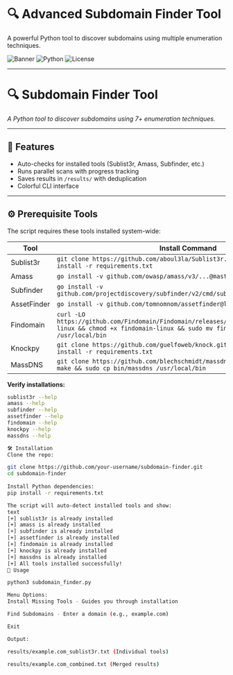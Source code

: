 # 🔍 Advanced Subdomain Finder Tool

A powerful Python tool to discover subdomains using multiple enumeration techniques.

![Banner](https://img.shields.io/badge/Subdomain-Finder-brightgreen)
![Python](https://img.shields.io/badge/Python-3.6%2B-blue)
![License](https://img.shields.io/badge/License-MIT-orange)

---
# 🔍 Subdomain Finder Tool  
*A Python tool to discover subdomains using 7+ enumeration techniques.*  

---

## 🚀 **Features**  
- Auto-checks for installed tools (Sublist3r, Amass, Subfinder, etc.)  
- Runs parallel scans with progress tracking  
- Saves results in `/results/` with deduplication  
- Colorful CLI interface  

---

## ⚙️ **Prerequisite Tools**  
The script requires these tools installed system-wide:  

| Tool | Install Command |
|------|----------------|
| Sublist3r | `git clone https://github.com/aboul3la/Sublist3r.git && cd Sublist3r && pip install -r requirements.txt` |
| Amass | `go install -v github.com/owasp/amass/v3/...@master` |
| Subfinder | `go install -v github.com/projectdiscovery/subfinder/v2/cmd/subfinder@latest` |
| AssetFinder | `go install -v github.com/tomnomnom/assetfinder@latest` |
| Findomain | `curl -LO https://github.com/Findomain/Findomain/releases/latest/download/findomain-linux && chmod +x findomain-linux && sudo mv findomain-linux /usr/local/bin` |
| Knockpy | `git clone https://github.com/guelfoweb/knock.git && cd knock && pip install -r requirements.txt` |
| MassDNS | `git clone https://github.com/blechschmidt/massdns.git && cd massdns && make && sudo cp bin/massdns /usr/local/bin` |

**Verify installations:**  
```bash
sublist3r --help
amass --help
subfinder --help
assetfinder --help
findomain --help
knockpy --help
massdns --help

🛠 Installation
Clone the repo:

git clone https://github.com/your-username/subdomain-finder.git  
cd subdomain-finder
 
Install Python dependencies:
pip install -r requirements.txt

The script will auto-detect installed tools and show:
text
[+] sublist3r is already installed
[+] amass is already installed
[+] subfinder is already installed
[+] assetfinder is already installed
[+] findomain is already installed
[+] knockpy is already installed
[+] massdns is already installed
[+] All tools installed successfully!
🎯 Usage

python3 subdomain_finder.py

Menu Options:
Install Missing Tools - Guides you through installation

Find Subdomains - Enter a domain (e.g., example.com)

Exit

Output:

results/example.com_sublist3r.txt (Individual tools)

results/example.com_combined.txt (Merged results)
